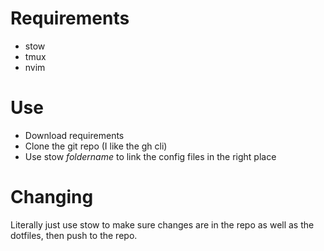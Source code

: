 # Requirements
- stow
- tmux
- nvim

# Use
- Download requirements
- Clone the git repo (I like the gh cli)
- Use stow *foldername* to link the config files in the right place

# Changing
Literally just use stow to make sure changes are in the repo as well as the dotfiles, then push to the repo.
